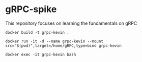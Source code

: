 # gRPC-spike
This repository focuses on learning the fundamentals on gRPC

`docker build -t grpc-kevin .`

`docker run -it -d --name grpc-kevin --mount src="$(pwd)",target=/home/gRPC,type=bind grpc-kevin`

`docker exec -it grpc-kevin bash`